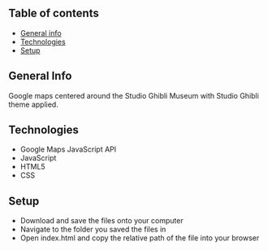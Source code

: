 ## Table of contents
* [General info](#general-info)
* [Technologies](#technologies)
* [Setup](#setup)

## General Info
Google maps centered around the Studio Ghibli Museum with Studio Ghibli theme applied.

## Technologies 
+ Google Maps JavaScript API
+ JavaScript
+ HTML5
+ CSS

## Setup
* Download and save the files onto your computer
* Navigate to the folder you saved the files in
* Open index.html and copy the relative path of the file into your browser
